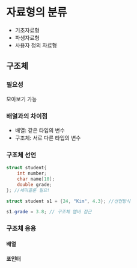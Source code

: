 # 자료형의 분류
- 기초자료형
- 파생자료형
- 사용자 정의 자료형
## 구조체
### 필요성
모아보기 가능
### 배열과의 차이점
- 배열: 같은 타입의 변수
- 구조체: 서로 다른 타입의 변수
### 구조체 선언
```cs
struct student{
    int number; 
    char name[10]; 
    double grade; 
}; //세미콜론 필요!

struct student s1 = {24, "Kim", 4.3}; //선언방식

s1.grade = 3.8; // 구조체 멤버 접근
```
### 구조체 응용
#### 배열
#### 포인터


